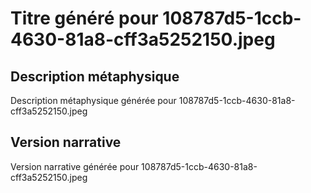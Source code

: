 # Titre généré pour 108787d5-1ccb-4630-81a8-cff3a5252150.jpeg

## Description métaphysique
Description métaphysique générée pour 108787d5-1ccb-4630-81a8-cff3a5252150.jpeg

## Version narrative
Version narrative générée pour 108787d5-1ccb-4630-81a8-cff3a5252150.jpeg

